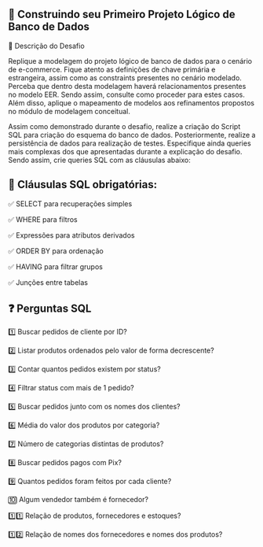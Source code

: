 ## 📌 Construindo seu Primeiro Projeto Lógico de Banco de Dados

📖 Descrição do Desafio

Replique a modelagem do projeto lógico de banco de dados para o cenário de e-commerce. Fique atento as definições de chave primária e estrangeira, assim como as constraints presentes no cenário modelado. Perceba que dentro desta modelagem haverá relacionamentos presentes no modelo EER. Sendo assim, consulte como proceder para estes casos. Além disso, aplique o mapeamento de modelos aos refinamentos propostos no módulo de modelagem conceitual.

Assim como demonstrado durante o desafio, realize a criação do Script SQL para criação do esquema do banco de dados. Posteriormente, realize a persistência de dados para realização de testes. Especifique ainda queries mais complexas dos que apresentadas durante a explicação do desafio. Sendo assim, crie queries SQL com as cláusulas abaixo:

## 📌 Cláusulas SQL obrigatórias:

✅ SELECT para recuperações simples

✅ WHERE para filtros

✅ Expressões para atributos derivados

✅ ORDER BY para ordenação

✅ HAVING para filtrar grupos

✅ Junções entre tabelas

## ❓ Perguntas SQL

1️⃣ Buscar pedidos de cliente por ID?

2️⃣ Listar produtos ordenados pelo valor de forma decrescente?

3️⃣ Contar quantos pedidos existem por status?

4️⃣ Filtrar status com mais de 1 pedido?

5️⃣ Buscar pedidos junto com os nomes dos clientes?

6️⃣ Média do valor dos produtos por categoria?

7️⃣ Número de categorias distintas de produtos?

8️⃣ Buscar pedidos pagos com Pix?

9️⃣ Quantos pedidos foram feitos por cada cliente?

🔟 Algum vendedor também é fornecedor?

1️⃣1️⃣ Relação de produtos, fornecedores e estoques?

1️⃣2️⃣ Relação de nomes dos fornecedores e nomes dos produtos?

